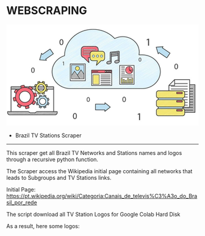 # WEBSCRAPING

![](images/webscrapping.png)


- Brazil TV Stations Scraper
---------------------


This scraper get all Brazil TV Networks and Stations names and logos through a recursive python function.

The Scraper access the Wikipedia initial page containing all networks that leads to Subgroups and TV Stations links.

Initial Page: https://pt.wikipedia.org/wiki/Categoria:Canais_de_televis%C3%A3o_do_Brasil_por_rede

The script download all TV Station Logos for Google Colab Hard Disk

As a result, here some logos:






